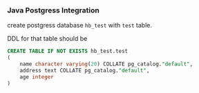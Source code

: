 ### Java Postgress Integration

create postgress database `hb_test` with `test` table.

DDL for that table should be

```sql
CREATE TABLE IF NOT EXISTS hb_test.test
(
    name character varying(20) COLLATE pg_catalog."default",
    address text COLLATE pg_catalog."default",
    age integer
)
```
